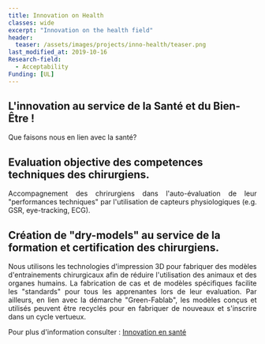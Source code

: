```yaml
---
title: Innovation on Health
classes: wide
excerpt: "Innovation on the health field"
header:
  teaser: /assets/images/projects/inno-health/teaser.png
last_modified_at: 2019-10-16
Research-field:
  - Acceptability
Funding: [UL]  
---
```


## L'innovation au service de la Santé et du Bien-Être !

Que faisons nous en lien avec la santé?

## Evaluation objective des competences techniques des chirurgiens.
<p style="text-align:justify;">Accompagnement des chrirurgiens dans l'auto-évaluation de leur "performances techniques" par l'utilisation de capteurs physiologiques (e.g. GSR, eye-tracking, ECG).</p>

## Création de "dry-models" au service de la formation et certification des chirurgiens.
<p style="text-align:justify;">Nous utilisons les technologies d'impression 3D pour fabriquer des modèles d'entrainements chirurgicaux afin de réduire l'utilisation des animaux et des organes humains. La fabrication de cas et de modèles spécifiques facilite les "standards" pour tous les apprenantes lors de leur evaluation. Par ailleurs, en lien avec la démarche "Green-Fablab", les modèles conçus et utilisés peuvent être recyclés pour en fabriquer de nouveaux et s'inscrire dans un cycle vertueux.</p>

Pour plus d'information consulter : [Innovation en santé](http://www.lf2l.fr/Sections/Projets/Health-innovation/)
